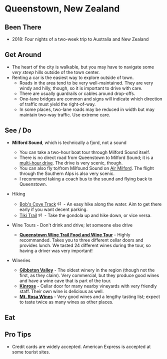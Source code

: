 # Queenstown, New Zealand

## Been There

- 2018: Four nights of a two-week trip to Australia and New Zealand

## Get Around

- The heart of the city is walkable, but you may have to navigate some _very steep_ hills outside of the town center.
- Renting a car is the easiest way to explore outside of town.
  - Roads in the area tend to be very well-maintained. They are very windy and hilly, though, so it is important to drive with care.
  - There are usually guardrails or cables around drop-offs.
  - One-lane bridges are common and signs will indicate which direction of traffic must yield the right-of-way.
  - In some places, two-lane roads may be reduced in width but may maintain two-way traffic. Use extreme care.

## See / Do

- **Milford Sound**, which is technically a fjord, not a sound
  - You can take a two-hour boat tour through Milford Sound itself.
  - There is no direct road from Queenstown to Milford Sound; it is a [multi-hour drive](https://goo.gl/maps/J4fQrn91nnt). The drive is very scenic, though.
  - You can also fly to/from Milfound Sound on [Air Milford](https://www.airmilford.co.nz). The flight through the Southern Alps is also very scenic.
  - I recommend taking a coach bus to the sound and flying back to Queenstown.

- Hiking
  - [Bob's Cove Track](https://www.alltrails.com/trail/new-zealand/otago-region/bobs-cove-track) [<img src="https://www.strava.com/favicon.ico" alt="strava" height=16>](https://www.strava.com/activities/2019067512) - An easy hike along the water. Aim to get there early if you want decent parking.
  - [Tiki Trail](https://www.alltrails.com/trail/new-zealand/otago-region/tiki-trail) [<img src="https://www.strava.com/favicon.ico" alt="strava" height=16>](https://www.strava.com/activities/2019284967) - Take the gondola up and hike down, or vice versa.

- Wine Tours - Don't drink and drive; let someone else drive
  - [**Queenstown Wine Trail Food and Wine Tour**](https://www.queenstownwinetrail.co.nz) - Highly recommanded. Takes you to three different cellar doors and provides lunch. We tasted 24 different wines during the tour, so having a driver was very important!

- Wineries
  - [**Gibbston Valley**](https://www.gibbstonvalley.com) - The oldest winery in the region (though not the first, as they claim). Very commercial, but they produce good wines and have a wine cave that is part of the tour.
  - [**Kinross**](https://www.kinrosscottages.co.nz) - Cellar door for many nearby vineyards with very friendly staff. Their own wine is delicious as well.
  - [**Mt. Rosa Wines**](https://www.mtrosa.co.nz) - Very good wines and a lengthy tasting list; expect to taste twice as many wines as other places.

## Eat

## Pro Tips

- Credit cards are widely accepted. American Express is accepted at some tourist sites.
